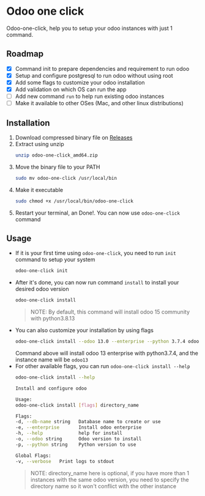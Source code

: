 # Odoo one click

Odoo-one-click, help you to setup your odoo instances with just 1 command.

## Roadmap
- [x] Command init to prepare dependencies and requirement to run odoo
- [x] Setup and configure postgresql to run odoo without using root
- [x] Add some flags to customize your odoo installation
- [x] Add validation on which OS can run the app
- [ ] Add new command `run` to help run existing odoo instances
- [ ] Make it available to other OSes (Mac, and other linux distributions)

## Installation
1. Download compressed binary file on [Releases](https://github.com/rockavoldy/odoo-one-click/releases/latest)
2. Extract using unzip
    ```sh
    unzip odoo-one-click_amd64.zip
    ```
3. Move the binary file to your PATH
    ```sh
    sudo mv odoo-one-click /usr/local/bin
    ```
4. Make it executable
    ```sh
    sudo chmod +x /usr/local/bin/odoo-one-click
    ```
5. Restart your terminal, an Done!. You can now use `odoo-one-click` command

## Usage
- If it is your first time using `odoo-one-click`, you need to run `init` command to setup your system
    ```sh
    odoo-one-click init
    ```
- After it's done, you can now run command `install` to install your desired odoo version
    ```sh
    odoo-one-click install
    ```
    > NOTE: By default, this command will install odoo 15 community with python3.8.13
-  You can also customize your installation by using flags
    ```sh
    odoo-one-click install --odoo 13.0 --enterprise --python 3.7.4 odoo13
    ```
    Command above will install odoo 13 enterprise with python3.7.4, and the instance name will be `odoo13`
- For other available flags, you can run `odoo-one-click install --help`
    ```sh
    odoo-one-click install --help
    
    Install and configure odoo

    Usage:
    odoo-one-click install [flags] directory_name

    Flags:
    -d, --db-name string   Database name to create or use
    -e, --enterprise       Install odoo enterprise
    -h, --help             help for install
    -o, --odoo string      Odoo version to install
    -p, --python string    Python version to use

    Global Flags:
    -v, --verbose   Print logs to stdout
    ```
    > NOTE: directory_name here is optional, if you have more than 1 instances with the same odoo version, you need to specify the directory name so it won't conflict with the other instance